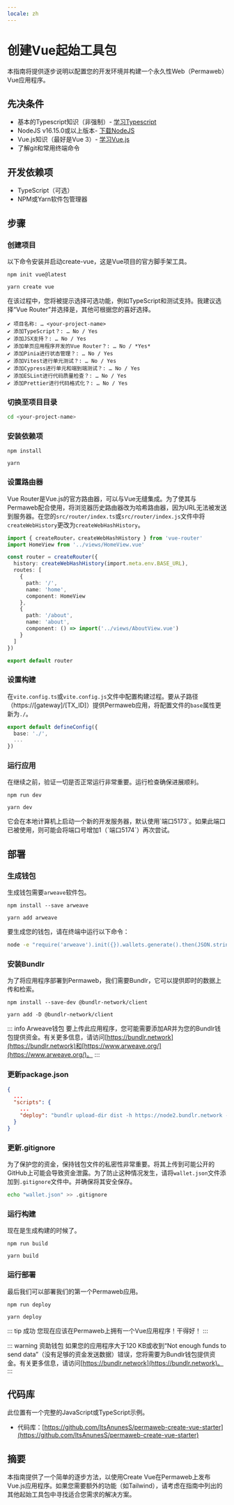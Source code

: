 ```yaml
---
locale: zh
---
```

# 创建Vue起始工具包

本指南将提供逐步说明以配置您的开发环境并构建一个永久性Web（Permaweb）Vue应用程序。

## 先决条件

- 基本的Typescript知识（非强制）- [学习Typescript](https://www.typescriptlang.org/docs/)
- NodeJS v16.15.0或以上版本- [下载NodeJS](https://nodejs.org/en/download/)
- Vue.js知识（最好是Vue 3）- [学习Vue.js](https://vuejs.org/)
- 了解git和常用终端命令

## 开发依赖项

- TypeScript（可选）
- NPM或Yarn软件包管理器

## 步骤

### 创建项目

以下命令安装并启动create-vue，这是Vue项目的官方脚手架工具。

<CodeGroup>
  <CodeGroupItem title="NPM">


  ```console:no-line-numbers
  npm init vue@latest
  ```

  </CodeGroupItem>
  <CodeGroupItem title="YARN">

  ```console:no-line-numbers
  yarn create vue
  ```

  </CodeGroupItem>
</CodeGroup>

在该过程中，您将被提示选择可选功能，例如TypeScript和测试支持。我建议选择“Vue Router”并选择是，其他可根据您的喜好选择。

```console:no-line-numbers
✔ 项目名称: … <your-project-name>
✔ 添加TypeScript？: … No / Yes
✔ 添加JSX支持？: … No / Yes
✔ 添加单页应用程序开发的Vue Router？: … No / *Yes*
✔ 添加Pinia进行状态管理？: … No / Yes
✔ 添加Vitest进行单元测试？: … No / Yes
✔ 添加Cypress进行单元和端到端测试？: … No / Yes
✔ 添加ESLint进行代码质量检查？: … No / Yes
✔ 添加Prettier进行代码格式化？: … No / Yes
```

### 切换至项目目录

```sh
cd <your-project-name>
```

### 安装依赖项

<CodeGroup>
  <CodeGroupItem title="NPM">

  ```console:no-line-numbers
  npm install
  ```

  </CodeGroupItem>
  <CodeGroupItem title="YARN">

  ```console:no-line-numbers
  yarn
  ```

  </CodeGroupItem>
</CodeGroup>

### 设置路由器

Vue Router是Vue.js的官方路由器，可以与Vue无缝集成。为了使其与Permaweb配合使用，将浏览器历史路由器改为哈希路由器，因为URL无法被发送到服务器。在您的`src/router/index.ts`或`src/router/index.js`文件中将`createWebHistory`更改为`createWebHashHistory`。

```ts
import { createRouter，createWebHashHistory } from 'vue-router'
import HomeView from '../views/HomeView.vue'

const router = createRouter({
  history: createWebHashHistory(import.meta.env.BASE_URL),
  routes: [
    {
      path: '/',
      name: 'home',
      component: HomeView
    },
    {
      path: '/about',
      name: 'about',
      component: () => import('../views/AboutView.vue')
    }
  ]
})

export default router
```

### 设置构建

在`vite.config.ts`或`vite.config.js`文件中配置构建过程。要从子路径（https://[gateway]/[TX_ID]）提供Permaweb应用，将配置文件的`base`属性更新为`./`。

```ts
export default defineConfig({
  base: './',
  ...
})
```

### 运行应用

在继续之前，验证一切是否正常运行非常重要。运行检查确保进展顺利。

<CodeGroup>
  <CodeGroupItem title="NPM">

  ```console:no-line-numbers
  npm run dev
  ```

  </CodeGroupItem>
  <CodeGroupItem title="YARN">

  ```console:no-line-numbers
  yarn dev
  ```

  </CodeGroupItem>
</CodeGroup>
它会在本地计算机上启动一个新的开发服务器，默认使用`端口5173`。如果此端口已被使用，则可能会将端口号增加1（`端口5174`）再次尝试。

## 部署

### 生成钱包

生成钱包需要`arweave`软件包。

<CodeGroup>
  <CodeGroupItem title="NPM">

  ```console:no-line-numbers
  npm install --save arweave
  ```

  </CodeGroupItem>
  <CodeGroupItem title="YARN">

  ```console:no-line-numbers
  yarn add arweave

  ```

  </CodeGroupItem>
</CodeGroup>

要生成您的钱包，请在终端中运行以下命令：
```sh
node -e "require('arweave').init({}).wallets.generate().then(JSON.stringify).then(console.log.bind(console))" > wallet.json
```

### 安装Bundlr

为了将应用程序部署到Permaweb，我们需要Bundlr，它可以提供即时的数据上传和检索。

<CodeGroup>
  <CodeGroupItem title="NPM">

  ```console:no-line-numbers
  npm install --save-dev @bundlr-network/client
  ```

  </CodeGroupItem>
  <CodeGroupItem title="YARN">

  ```console:no-line-numbers
  yarn add -D @bundlr-network/client
  ```

  </CodeGroupItem>
</CodeGroup>

::: info Arweave钱包
要上传此应用程序，您可能需要添加AR并为您的Bundlr钱包提供资金。有关更多信息，请访问[https://bundlr.network](https://bundlr.network)和[https://www.arweave.org/](https://www.arweave.org/)。
:::

### 更新package.json

```json
{
  ...
  "scripts": {
    ...
    "deploy": "bundlr upload-dir dist -h https://node2.bundlr.network --wallet ./wallet.json -c arweave --index-file index.html --no-confirmation"
  }
}
```

### 更新.gitignore

为了保护您的资金，保持钱包文件的私密性非常重要。将其上传到可能公开的GitHub上可能会导致资金泄露。为了防止这种情况发生，请将`wallet.json`文件添加到`.gitignore`文件中。并确保将其安全保存。

```sh
echo "wallet.json" >> .gitignore
```

### 运行构建

现在是生成构建的时候了。

<CodeGroup>
  <CodeGroupItem title="NPM">

  ```console:no-line-numbers
  npm run build
  ```

  </CodeGroupItem>
  <CodeGroupItem title="YARN">

  ```console:no-line-numbers
  yarn build
  ```

  </CodeGroupItem>
</CodeGroup>

### 运行部署

最后我们可以部署我们的第一个Permaweb应用。

<CodeGroup>
  <CodeGroupItem title="NPM">

  ```console:no-line-numbers
  npm run deploy
  ```

  </CodeGroupItem>
  <CodeGroupItem title="YARN">

  ```console:no-line-numbers
  yarn deploy
  ```

  </CodeGroupItem>
</CodeGroup>

::: tip 成功
您现在应该在Permaweb上拥有一个Vue应用程序！干得好！
:::

::: warning 资助钱包
如果您的应用程序大于120 KB或收到“Not enough funds to send data”（没有足够的资金发送数据）错误，您将需要为Bundlr钱包提供资金。有关更多信息，请访问[https://bundlr.network](https://bundlr.network)。
:::

## 代码库

此位置有一个完整的JavaScript或TypeScript示例。

* 代码库：[https://github.com/ItsAnunesS/permaweb-create-vue-starter](https://github.com/ItsAnunesS/permaweb-create-vue-starter)

## 摘要

本指南提供了一个简单的逐步方法，以使用Create Vue在Permaweb上发布Vue.js应用程序。如果您需要额外的功能（如Tailwind），请考虑在指南中列出的其他起始工具包中寻找适合您需求的解决方案。
